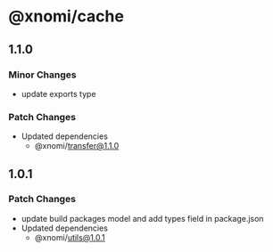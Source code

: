 # @xnomi/cache

## 1.1.0

### Minor Changes

- update exports type

### Patch Changes

- Updated dependencies
  - @xnomi/transfer@1.1.0

## 1.0.1

### Patch Changes

- update build packages model and add types field in package.json
- Updated dependencies
  - @xnomi/utils@1.0.1

